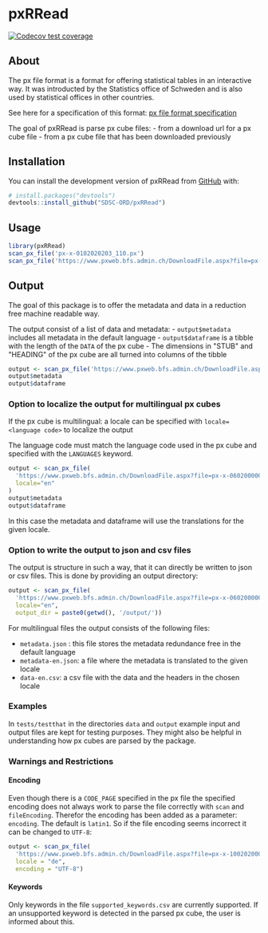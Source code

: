 # pxRRead

<!-- badges: start -->

[![Codecov test coverage](https://codecov.io/gh/SDSC-ORD/pxRRead/branch/main/graph/badge.svg)](https://app.codecov.io/gh/SDSC-ORD/pxRRead?branch=main)

<!-- badges: end -->

## About

The px file format is a format for offering statistical tables in an interactive way. It was introducted by the Statistics office of Schweden and is also used by statistical offices in other countries.

See here for a specification of this format: [px file format specification](https://www.scb.se/en/services/statistical-programs-for-px-files/px-file-format/)

The goal of pxRRead is parse px cube files: - from a download url for a px cube file - from a px cube file that has been downloaded previously

## Installation

You can install the development version of pxRRead from [GitHub](https://github.com/) with:

``` r
# install.packages("devtools")
devtools::install_github("SDSC-ORD/pxRRead")
```

## Usage

``` r
library(pxRRead)
scan_px_file('px-x-0102020203_110.px')
scan_px_file('https://www.pxweb.bfs.admin.ch/DownloadFile.aspx?file=px-x-0602000000_107')
```

## Output

The goal of this package is to offer the metadata and data in a reduction free machine readable way.

The output consist of a list of data and metadata: - `output$metadata` includes all metadata in the default language - `output$dataframe` is a tibble with the length of the `DATA` of the px cube - The dimensions in "STUB" and "HEADING" of the px cube are all turned into columns of the tibble

``` r
output <- scan_px_file('https://www.pxweb.bfs.admin.ch/DownloadFile.aspx?file=px-x-0602000000_107')
output$metadata
output$dataframe
```

### Option to localize the output for multilingual px cubes

If the px cube is multilingual: a locale can be specified with `locale=<language code>` to localize the output

The language code must match the language code used in the px cube and specified with the `LANGUAGES` keyword.

``` r
output <- scan_px_file(
  'https://www.pxweb.bfs.admin.ch/DownloadFile.aspx?file=px-x-0602000000_107',
  locale="en"
)
output$metadata
output$dataframe
```

In this case the metadata and dataframe will use the translations for the given locale.

### Option to write the output to json and csv files

The output is structure in such a way, that it can directly be written to json or csv files. This is done by providing an output directory:

``` r
output <- scan_px_file(
  'https://www.pxweb.bfs.admin.ch/DownloadFile.aspx?file=px-x-0602000000_107',
  locale="en",
  output_dir = paste0(getwd(), '/output/'))
```

For multilingual files the output consists of the following files:

-   `metadata.json` : this file stores the metadata redundance free in the default language
-   `metadata-en.json`: a file where the metadata is translated to the given locale
-   `data-en.csv`: a csv file with the data and the headers in the chosen locale

### Examples

In `tests/testthat` in the directories `data` and `output` example input and output files are kept for testing purposes. They might also be helpful in understanding how px cubes are parsed by the package.

### Warnings and Restrictions

#### Encoding

Even though there is a `CODE_PAGE` specified in the px file the specified encoding does not always work to parse the file correctly with `scan` and `fileEncoding`. Therefor the encoding has been added as a parameter: `encoding`. The default is `latin1`. So if the file encoding seems incorrect it can be changed to `UTF-8`:

``` r
output <- scan_px_file(
  'https://www.pxweb.bfs.admin.ch/DownloadFile.aspx?file=px-x-1002020000_101',
  locale = "de",
  encoding = "UTF-8")
```

#### Keywords

Only keywords in the file `supported_keywords.csv` are currently supported. If an unsupported keyword is detected in the parsed px cube, the user is informed about this.
